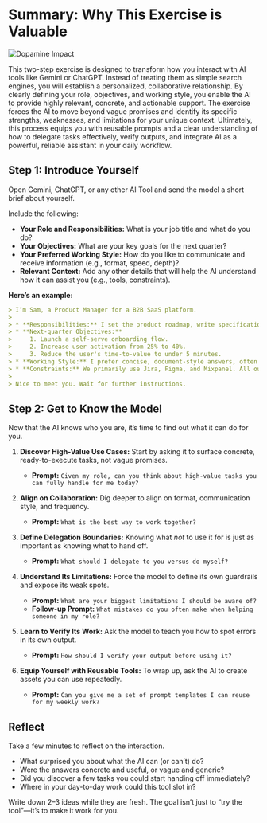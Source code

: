 # Summary: Why This Exercise is Valuable
![Dopamine Impact](./public/images/blog/neuroscience/embrace-ai-as-assistant.png)

This two-step exercise is designed to transform how you interact with AI tools like Gemini or ChatGPT. Instead of treating them as simple search engines, you will establish a personalized, collaborative relationship. By clearly defining your role, objectives, and working style, you enable the AI to provide highly relevant, concrete, and actionable support. The exercise forces the AI to move beyond vague promises and identify its specific strengths, weaknesses, and limitations for your unique context. Ultimately, this process equips you with reusable prompts and a clear understanding of how to delegate tasks effectively, verify outputs, and integrate AI as a powerful, reliable assistant in your daily workflow.

## Step 1: Introduce Yourself

Open Gemini, ChatGPT, or any other AI Tool and send the model a short brief about yourself.

Include the following:

* **Your Role and Responsibilities:** What is your job title and what do you do?
* **Your Objectives:** What are your key goals for the next quarter?
* **Your Preferred Working Style:** How do you like to communicate and receive information (e.g., format, speed, depth)?
* **Relevant Context:** Add any other details that will help the AI understand how it can assist you (e.g., tools, constraints).

**Here’s an example:**

```md
> I’m Sam, a Product Manager for a B2B SaaS platform.
>
> * **Responsibilities:** I set the product roadmap, write specifications, align with engineering and design teams, and ensure we ship features on time.
> * **Next-quarter Objectives:**
>     1. Launch a self-serve onboarding flow.
>     2. Increase user activation from 25% to 40%.
>     3. Reduce the user's time-to-value to under 5 minutes.
> * **Working Style:** I prefer concise, document-style answers, often in numbered lists. I value data-backed insights and need a fast turnaround.
> * **Constraints:** We primarily use Jira, Figma, and Mixpanel. All outputs must be GDPR-compliant, and we currently have limited design bandwidth.
>
> Nice to meet you. Wait for further instructions.
```

## Step 2: Get to Know the Model

Now that the AI knows who you are, it’s time to find out what it can do for you.

1. **Discover High-Value Use Cases:**
    Start by asking it to surface concrete, ready-to-execute tasks, not vague promises.
    * **Prompt:** `Given my role, can you think about high-value tasks you can fully handle for me today?`

2. **Align on Collaboration:**
    Dig deeper to align on format, communication style, and frequency.
    * **Prompt:** `What is the best way to work together?`

3. **Define Delegation Boundaries:**
    Knowing what *not* to use it for is just as important as knowing what to hand off.
    * **Prompt:** `What should I delegate to you versus do myself?`

4. **Understand Its Limitations:**
    Force the model to define its own guardrails and expose its weak spots.
    * **Prompt:** `What are your biggest limitations I should be aware of?`
    * **Follow-up Prompt:** `What mistakes do you often make when helping someone in my role?`

5. **Learn to Verify Its Work:**
    Ask the model to teach you how to spot errors in its own output.
    * **Prompt:** `How should I verify your output before using it?`

6. **Equip Yourself with Reusable Tools:**
    To wrap up, ask the AI to create assets you can use repeatedly.
    * **Prompt:** `Can you give me a set of prompt templates I can reuse for my weekly work?`

## Reflect

Take a few minutes to reflect on the interaction.

* What surprised you about what the AI can (or can’t) do?
* Were the answers concrete and useful, or vague and generic?
* Did you discover a few tasks you could start handing off immediately?
* Where in your day-to-day work could this tool slot in?

Write down 2–3 ideas while they are fresh. The goal isn’t just to “try the tool”—it’s to make it work for you.
